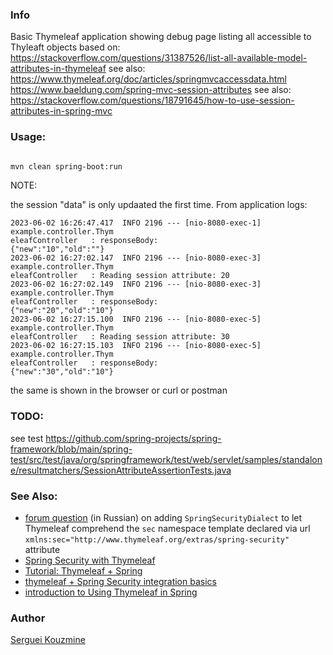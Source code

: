 ### Info 

Basic Thymeleaf application showing debug page listing all accessible to Thyleaft objects 
 based on:
 https://stackoverflow.com/questions/31387526/list-all-available-model-attributes-in-thymeleaf
 see also:
 https://www.thymeleaf.org/doc/articles/springmvcaccessdata.html
 https://www.baeldung.com/spring-mvc-session-attributes
 see also:
 https://stackoverflow.com/questions/18791645/how-to-use-session-attributes-in-spring-mvc
### Usage:

```sh

mvn clean spring-boot:run
```
NOTE:

the session "data" is only updaated the first time. From application logs:

```text
2023-06-02 16:26:47.417  INFO 2196 --- [nio-8080-exec-1] example.controller.Thym
eleafController   : responseBody:
{"new":"10","old":""}
2023-06-02 16:27:02.147  INFO 2196 --- [nio-8080-exec-3] example.controller.Thym
eleafController   : Reading session attribute: 20
2023-06-02 16:27:02.149  INFO 2196 --- [nio-8080-exec-3] example.controller.Thym
eleafController   : responseBody:
{"new":"20","old":"10"}
2023-06-02 16:27:15.100  INFO 2196 --- [nio-8080-exec-5] example.controller.Thym
eleafController   : Reading session attribute: 30
2023-06-02 16:27:15.103  INFO 2196 --- [nio-8080-exec-5] example.controller.Thym
eleafController   : responseBody:
{"new":"30","old":"10"}
```

the same is shown in the browser or curl or postman


### TODO: 

see test
 https://github.com/spring-projects/spring-framework/blob/main/spring-test/src/test/java/org/springframework/test/web/servlet/samples/standalone/resultmatchers/SessionAttributeAssertionTests.java

### See Also:

  * [forum question](https://qna.habr.com/q/1314758) (in Russian) on adding `SpringSecurityDialect` to let Thymeleaf comprehend the `sec` namespace template declared via url `xmlns:sec="http://www.thymeleaf.org/extras/spring-security"` attribute
  * [Spring Security with Thymeleaf](https://www.baeldung.com/spring-security-thymeleaf)
  * [Tutorial: Thymeleaf + Spring](https://www.thymeleaf.org/doc/tutorials/3.0/thymeleafspring.html)
  * [thymeleaf + Spring Security integration basics](https://www.thymeleaf.org/doc/articles/springsecurity.html)
  * [introduction to Using Thymeleaf in Spring](https://www.baeldung.com/thymeleaf-in-spring-mvc)
  
### Author
[Serguei Kouzmine](kouzmine_serguei@yahoo.com)
